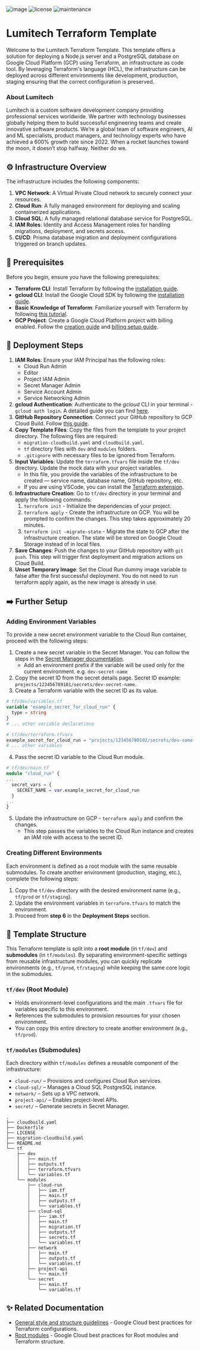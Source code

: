 ![image](https://github.com/user-attachments/assets/e2b5fd98-bb13-481a-8b8a-85f9d64183e0)
![license](https://img.shields.io/github/license/lumitech-co/lumitech-terraform-template?style=flat)
![maintenance](https://img.shields.io/badge/maintenance-active-blue?style=flat)

# Lumitech Terraform Template 
Welcome to the Lumitech Terraform Template. This template offers a solution for deploying a Node.js server and a PostgreSQL database on Google Cloud Platform (GCP) using Terraform, an infrastructure as code tool. By leveraging Terraform's language (HCL), the infrastructure can be deployed across different environments like development, production, staging ensuring that the correct configuration is preserved.

### About Lumitech
Lumitech is a custom software development company providing professional services worldwide. We partner with technology businesses globally helping them to build successful engineering teams and create innovative software products. We’re a global team of software engineers, AI and ML specialists, product managers, and technology experts who have achieved a 600% growth rate since 2022. When a rocket launches toward the moon, it doesn’t stop halfway. Neither do we.

## ⚙ Infrastructure Overview

The infrastructure includes the following components:

1. **VPC Network**: A Virtual Private Cloud network to securely connect your resources.
2. **Cloud Run**: A fully managed environment for deploying and scaling containerized applications.
3. **Cloud SQL**: A fully managed relational database service for PostgreSQL.
4. **IAM Roles**: Identity and Access Management roles for handling migrations, deployment, and secrets access.
5. **CI/CD**: Prisma database migration and deployment configurations triggered on branch updates.

## 📝 Prerequisites

Before you begin, ensure you have the following prerequisites:

- **Terraform CLI**: Install Terraform by following the [installation guide](https://developer.hashicorp.com/terraform/install).
- **gcloud CLI**: Install the Google Cloud SDK by following the [installation guide](https://cloud.google.com/sdk/docs/install).
- **Basic Knowledge of Terraform**: Familiarize yourself with Terraform by following [this tutorial](https://developer.hashicorp.com/terraform/tutorials/docker-get-started).
- **GCP Project**: Create a Google Cloud Platform project with billing enabled. Follow the [creation guide](https://developers.google.com/workspace/guides/create-project#project) and [billing setup guide](https://developers.google.com/workspace/guides/create-project#billing).

## 🚀 Deployment Steps

1. **IAM Roles**: Ensure your IAM Principal has the following roles:
    - Cloud Run Admin
    - Editor
    - Project IAM Admin
    - Secret Manager Admin
    - Service Account Admin
    - Service Networking Admin
2. **gcloud Authentication**: Authenticate to the _gcloud_ CLI in your terminal - `gcloud auth login`. A detailed guide you can find [here](https://cloud.google.com/docs/authentication/gcloud#local).
3. **GitHub Repository Connection**: Connect your GitHub repository to GCP Cloud Build. Follow [this guide](https://cloud.google.com/build/docs/automating-builds/github/connect-repo-github?generation=1st-gen#connecting_a_github_repository).
4. **Copy Template Files**:  Copy the files from the template to your project directory. The following files are required:
    - `migration-cloudbuild.yaml` and `cloudbuild.yaml`.
    - `tf` directory files with `dev` and `modules` folders.
    - `.gitignore` with necessary files to be ignored from Terraform.
5. **Input Variables**: Update the `terraform.tfvars` file inside the `tf/dev` directory. Update the mock data with your project variables.
    - In this file, you provide the variables of the infrastructure to be created — service name, database name, GitHub repository, etc.
    - If you are using VSCode, you can install the [Terraform extension](https://marketplace.visualstudio.com/items?itemName=HashiCorp.terraform). 
6. **Infrastructure Creation**: Go to `tf/dev` directory in your terminal and apply the following commands:
    1. `terraform init` - Initialize the dependencies of your project.
    2. `terraform apply` - Create the infrastructure on GCP. You will be prompted to confirm the changes. This step takes approximately 20 minutes.
    3. `terraform init -migrate-state` - Migrate the state to GCP after the infrastructure creation. The state will be stored on Google Cloud Storage instead of in local files.
7. **Save Changes**: Push the changes to your GitHub repository with `git push`. This step will trigger first deployment and migration actions on Cloud Build.
8. **Unset Temporary Image**: Set the Cloud Run dummy image variable to false after the first successful deployment. You do not need to run terraform apply again, as the new image is already in use.

## ➡️ Further Setup
### Adding Environment Variables
To provide a new secret environment variable to the Cloud Run container, proceed with the following steps:
1. Create a new secret variable in the Secret Manager. You can follow the steps in the [Secret Manager documentation](https://cloud.google.com/secret-manager/docs/creating-and-accessing-secrets#create-a-secret).
    - Add an environment prefix if the variable will be used only for the current environment. e.g. `dev-secret-name`
2. Copy the secret ID from the secret details page. Secret ID example: `projects/123456789101/secrets/dev-secret-name`.
3. Create a Terraform variable with the secret ID as its value.
```terraform
# tf/dev/variables.tf
variable "example_secret_for_cloud_run" {
  type = string
}
# ... other variable declarations
```
```terraform
# tf/dev/terraform.tfvars
example_secret_for_cloud_run = "projects/123456789102/secrets/dev-some-secret"
# ... other variables
```
4. Pass the secret ID variable to the Cloud Run module.
```terraform
# tf/dev/main.tf
module "cloud_run" {
...
  secret_vars = {
    SECRET_NAME = var.example_secret_for_cloud_run
  }
...
}
```
5. Update the infrastructure on GCP - `terraform apply` and confirm the changes.
    - This step passes the variables to the Cloud Run instance and creates an IAM role with access to the secret ID.

### Creating Different Environments
Each environment is defined as a root module with the same reusable submodules.
To create another environment (production, staging, etc.), complete the following steps:
1. Copy the `tf/dev` directory with the desired environment name (e.g., `tf/prod` or `tf/staging`).
2. Update the environment variables in `terraform.tfvars` to match the environment.
3. Proceed from **step 6** in the **Deployment Steps** section.


## 📂 Template Structure

This Terraform template is split into a **root module** (in `tf/dev`) and **submodules** (in `tf/modules`). By separating environment-specific settings from reusable infrastructure modules, you can quickly replicate environments (e.g., `tf/prod`, `tf/staging`) while keeping the same core logic in the submodules.

### `tf/dev` (Root Module)

- Holds environment-level configurations and the main `.tfvars` file for variables specific to this environment.
- References the submodules to provision resources for your chosen environment.
- You can copy this entire directory to create another environment (e.g., `tf/prod`).

### `tf/modules` (Submodules)

Each directory within `tf/modules` defines a reusable component of the infrastructure:

- `cloud-run/` – Provisions and configures Cloud Run services.  
- `cloud-sql/` – Manages a Cloud SQL PostgreSQL instance.  
- `network/` – Sets up a VPC network.  
- `project-api/` – Enables project-level APIs.
- `secret/` – Generate secrets in Secret Manager.

```
.
├── cloudbuild.yaml
├── Dockerfile
├── LICENSE
├── migration-cloudbuild.yaml
├── README.md
└── tf
    ├── dev
    │   ├── main.tf
    │   ├── outputs.tf
    │   ├── terraform.tfvars
    │   └── variables.tf
    └── modules
        ├── cloud-run
        │   ├── iam.tf
        │   ├── main.tf
        │   ├── outputs.tf
        │   └── variables.tf
        ├── cloud-sql
        │   ├── iam.tf
        │   ├── main.tf
        │   ├── migration.tf
        │   ├── outputs.tf
        │   ├── secrets.tf
        │   └── variables.tf
        ├── network
        │   ├── main.tf
        │   ├── outputs.tf
        │   └── variables.tf
        ├── project-api
        │   └── main.tf
        └── secret
            ├── main.tf
            └── variables.tf

```

## ✨ Related Documentation
- [General style and structure guidelines](https://cloud.google.com/docs/terraform/best-practices/general-style-structure) - Google Cloud best practices for Terraform configurations.
- [Root modules](https://cloud.google.com/docs/terraform/best-practices/root-modules) - Google Cloud best practices for Root modules and Terraform structure.

